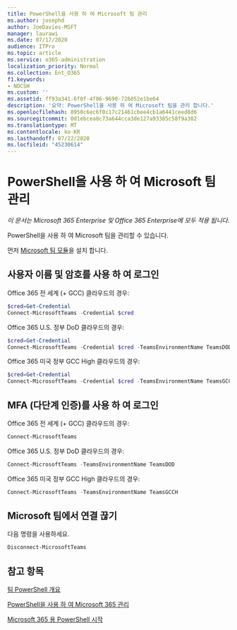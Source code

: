 ```yaml
---
title: PowerShell을 사용 하 여 Microsoft 팀 관리
ms.author: josephd
author: JoeDavies-MSFT
manager: laurawi
ms.date: 07/17/2020
audience: ITPro
ms.topic: article
ms.service: o365-administration
localization_priority: Normal
ms.collection: Ent_O365
f1.keywords:
- NOCSH
ms.custom: ''
ms.assetid: ff93a341-6f0f-4f06-9690-726052e1be64
description: '요약: PowerShell을 사용 하 여 Microsoft 팀을 관리 합니다.'
ms.openlocfilehash: 8958c6ec6f0c17c21461cbee4cb1a6441ceed8d6
ms.sourcegitcommit: 0d1ebcea8c73a644cca3de127a93385c58f9a302
ms.translationtype: MT
ms.contentlocale: ko-KR
ms.lasthandoff: 07/22/2020
ms.locfileid: "45230614"
---
```

# <a name="manage-microsoft-teams-with-powershell"></a>PowerShell을 사용 하 여 Microsoft 팀 관리

*이 문서는 Microsoft 365 Enterprise 및 Office 365 Enterprise에 모두 적용 됩니다.*

PowerShell을 사용 하 여 Microsoft 팀을 관리할 수 있습니다.
  
먼저 [Microsoft 팀 모듈](https://www.powershellgallery.com/packages/MicrosoftTeams/)을 설치 합니다.
    
## <a name="sign-in-with-a-user-name-and-password"></a>사용자 이름 및 암호를 사용 하 여 로그인

Office 365 전 세계 (+ GCC) 클라우드의 경우:

```powershell
$cred=Get-Credential
Connect-MicrosoftTeams -Credential $cred
```

Office 365 U.S. 정부 DoD 클라우드의 경우: 

```powershell
$cred=Get-Credential
Connect-MicrosoftTeams -Credential $cred -TeamsEnvironmentName TeamsDOD
```

Office 365 미국 정부 GCC High 클라우드의 경우:

```powershell
$cred=Get-Credential
Connect-MicrosoftTeams -Credential $cred -TeamsEnvironmentName TeamsGCCH
```

## <a name="sign-in-with-multi-factor-authentication-mfa"></a>MFA (다단계 인증)를 사용 하 여 로그인

Office 365 전 세계 (+ GCC) 클라우드의 경우:

```powershell
Connect-MicrosoftTeams
```

Office 365 U.S. 정부 DoD 클라우드의 경우: 

```powershell
Connect-MicrosoftTeams -TeamsEnvironmentName TeamsDOD
```

Office 365 미국 정부 GCC High 클라우드의 경우:

```powershell
Connect-MicrosoftTeams -TeamsEnvironmentName TeamsGCCH
```

## <a name="disconnect-from-microsoft-teams"></a>Microsoft 팀에서 연결 끊기

다음 명령을 사용하세요.

```powershell
Disconnect-MicrosoftTeams
```


## <a name="see-also"></a>참고 항목

[팀 PowerShell 개요](https://docs.microsoft.com/microsoftteams/teams-powershell-overview)
  
[PowerShell을 사용 하 여 Microsoft 365 관리](manage-office-365-with-office-365-powershell.md)
  
[Microsoft 365 용 PowerShell 시작](getting-started-with-office-365-powershell.md)

